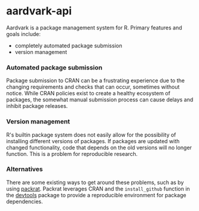 aardvark-api
============

Aardvark is a package management system for R. Primary features and goals
include:

* completely automated package submission
* version management

### Automated package submission

Package submission to CRAN can be a frustrating experience due to the changing
requirements and checks that can occur, sometimes without notice. While CRAN
policies exist to create a healthy ecosystem of packages, the somewhat manual
submission process can cause delays and inhibit package releases.

### Version management

R's builtin package system does not easily allow for the possibility of
installing different versions of packages. If packages are updated with changed
functionality, code that depends on the old versions will no longer function.
This is a problem for reproducible research.

### Alternatives

There are some existing ways to get around these problems, such as by using
[packrat](https://rstudio.github.io/packrat/). Packrat leverages CRAN and the
`install_github` function in the
[devtools](https://cran.r-project.org/web/packages/devtools/index.html) package
to provide a reproducible environment for package dependencies.
